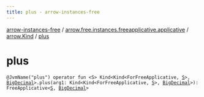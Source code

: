 ```yaml
---
title: plus - arrow-instances-free
---
```


[arrow-instances-free](../../index.html) / [arrow.free.instances.freeapplicative.applicative](../index.html) / [arrow.Kind](index.html) / [plus](./plus.html)

# plus

`@JvmName("plus") operator fun <S> Kind<Kind<ForFreeApplicative, `[`S`](plus.html#S)`>, `[`BigDecimal`](http://docs.oracle.com/javase/6/docs/api/java/math/BigDecimal.html)`>.plus(arg1: Kind<Kind<ForFreeApplicative, `[`S`](plus.html#S)`>, `[`BigDecimal`](http://docs.oracle.com/javase/6/docs/api/java/math/BigDecimal.html)`>): FreeApplicative<`[`S`](plus.html#S)`, `[`BigDecimal`](http://docs.oracle.com/javase/6/docs/api/java/math/BigDecimal.html)`>`